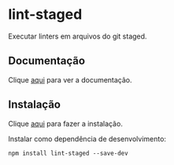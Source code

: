 # lint-staged

Executar linters em arquivos do git staged.

## Documentação

Clique [aqui](https://github.com/okonet/lint-staged) para ver a documentação.

## Instalação

Clique [aqui](https://www.npmjs.com/package/lint-staged) para fazer a instalação.

Instalar como dependência de desenvolvimento:

```
npm install lint-staged --save-dev
```

